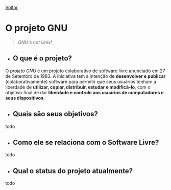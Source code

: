 [Voltar](intro.md)

O projeto GNU
====

>*GNU's not Unix!*

- ## O que é o projeto?

O *projeto GNU* é um projeto colaborativo de software livre anunciado em 27 de Setembro de 1983. A iniciativa tem a intenção de **desenvolver e publicar** (colaborativamente) software para permitir que seus usuários tenham a liberdade de **utilizar, copiar, distribuir, estudar e modificá-lo**, com o objetivo final de dar **liberdade e controle aos usuários de computadores e seus dispositivos.**

- ## Quais são seus objetivos?
todo
- ## Como ele se relaciona com o Software Livre?
todo
- ## Qual o status do projeto atualmente?
todo